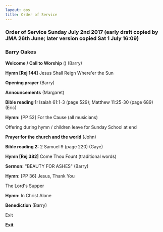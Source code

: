 ```yaml
---
layout: oos
title: Order of Service
---
```

### Order of Service Sunday July 2nd 2017 (early draft copied by JMA 26th June; later version copied Sat 1 July 16:09)
### Barry Oakes

**Welcome / Call to Worship** () (Barry)

**Hymn [Rej 144]** Jesus Shall Reign Where'er the Sun

**Opening prayer** (Barry)

**Announcements** (Margaret)

**Bible reading 1:** Isaiah 61:1-3 (page 529); Matthew 11:25-30 (page 689) (Eric)

**Hymn:** [PP 52] For the Cause (all musicians)

Offering during hymn / children leave for Sunday School at end

**Prayer for the church and the world** (John)

**Bible reading 2:** 2 Samuel 9 (page 220) (Gaye)

**Hymn [Rej 382]** Come Thou Fount (traditional words)

**Sermon:** "BEAUTY FOR ASHES" (Barry)

**Hymn:** [PP 36] Jesus, Thank You

The Lord's Supper

**Hymn:** In Christ Alone

**Benediction** (Barry)

Exit

**Exit**
